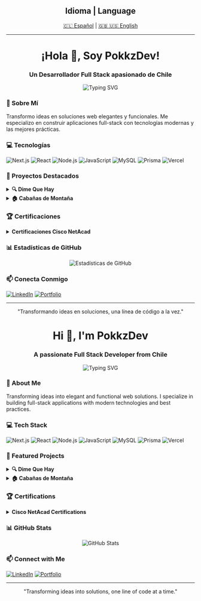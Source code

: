 <div align="center">
  <h2>Idioma | Language</h2>
  <a href="#español">🇨🇱 Español</a> |
  <a href="#english">🇬🇧 🇺🇸 English</a>
</div>

---

<div id="español">

<h1 align="center">¡Hola 👋, Soy PokkzDev!</h1>
<h3 align="center">Un Desarrollador Full Stack apasionado de Chile</h3>

<p align="center">
  <img src="https://readme-typing-svg.herokuapp.com?font=Fira+Code&pause=1000&color=00FFD5&center=true&vCenter=true&width=435&lines=Desarrollador+Full+Stack;Next.js+%7C+React.js+%7C+Node.js;Siempre+aprendiendo+cosas+nuevas" alt="Typing SVG" />
</p>

### 🚀 Sobre Mí
Transformo ideas en soluciones web elegantes y funcionales. Me especializo en construir aplicaciones full-stack con tecnologías modernas y las mejores prácticas.

### 💻 Tecnologías

![Next.js](https://img.shields.io/badge/Next.js-000000?style=for-the-badge&logo=next.js&logoColor=white)
![React](https://img.shields.io/badge/React-61DAFB?style=for-the-badge&logo=react&logoColor=black)
![Node.js](https://img.shields.io/badge/Node.js-339933?style=for-the-badge&logo=node.js&logoColor=white)
![JavaScript](https://img.shields.io/badge/JavaScript-F7DF1E?style=for-the-badge&logo=javascript&logoColor=black)
![MySQL](https://img.shields.io/badge/MySQL-4479A1?style=for-the-badge&logo=mysql&logoColor=white)
![Prisma](https://img.shields.io/badge/Prisma-2D3748?style=for-the-badge&logo=prisma&logoColor=white)
![Vercel](https://img.shields.io/badge/Vercel-000000?style=for-the-badge&logo=vercel&logoColor=white)

### 🌟 Proyectos Destacados

<details>
<summary><b>🔍 Dime Que Hay</b></summary>

Una aplicación web full-stack para descubrir negocios locales.

- **Tecnologías**: Next.js, Node.js, Prisma, MySQL, NextAuth.js, Sharp, JWT
- **Características**: Descubrimiento de negocios, autenticación de usuarios, optimización de imágenes
- **Demo en Vivo**: [dimequehay.cl](https://dimequehay.cl)
</details>

<details>
<summary><b>🏠 Cabañas de Montaña</b></summary>

Un sitio web de muestra para alquiler de cabañas de montaña.

- **Tecnologías**: Next.js, React.js, CSS Modules, Vercel
- **Características**: Diseño responsivo, UI/UX moderno
- **Demo en Vivo**: [Ver Proyecto](https://pproject-camping.vercel.app/)
</details>

### 🏆 Certificaciones

<details>
<summary><b>Certificaciones Cisco NetAcad</b></summary>

- Python Essentials 1 & 2
- JavaScript Essentials 1 & 2
- Introducción a la Ciberseguridad
- Fundamentos de Hardware
- Inglés para TI 1 & 2
</details>

### 📊 Estadísticas de GitHub

<p align="center">
  <img src="https://github-readme-stats.vercel.app/api?username=pokkzdev&show_icons=true&theme=gotham&locale=es" alt="Estadísticas de GitHub" />
</p>

### 📫 Conecta Conmigo

[![LinkedIn](https://img.shields.io/badge/LinkedIn-0077B5?style=for-the-badge&logo=linkedin&logoColor=white)](https://linkedin.com/in/pokkzdev)
[![Portfolio](https://img.shields.io/badge/Portafolio-00FFD5?style=for-the-badge&logo=google-chrome&logoColor=black)](https://pokkz.dev)

---

<p align="center">"Transformando ideas en soluciones, una línea de código a la vez."</p>

</div>

<div id="english">

<h1 align="center">Hi 👋, I'm PokkzDev</h1>
<h3 align="center">A passionate Full Stack Developer from Chile</h3>

<p align="center">
  <img src="https://readme-typing-svg.herokuapp.com?font=Fira+Code&pause=1000&color=00FFD5&center=true&vCenter=true&width=435&lines=Full+Stack+Developer;Next.js+%7C+React.js+%7C+Node.js;Always+learning+new+things" alt="Typing SVG" />
</p>

### 🚀 About Me
Transforming ideas into elegant and functional web solutions. I specialize in building full-stack applications with modern technologies and best practices.

### 💻 Tech Stack

![Next.js](https://img.shields.io/badge/Next.js-000000?style=for-the-badge&logo=next.js&logoColor=white)
![React](https://img.shields.io/badge/React-61DAFB?style=for-the-badge&logo=react&logoColor=black)
![Node.js](https://img.shields.io/badge/Node.js-339933?style=for-the-badge&logo=node.js&logoColor=white)
![JavaScript](https://img.shields.io/badge/JavaScript-F7DF1E?style=for-the-badge&logo=javascript&logoColor=black)
![MySQL](https://img.shields.io/badge/MySQL-4479A1?style=for-the-badge&logo=mysql&logoColor=white)
![Prisma](https://img.shields.io/badge/Prisma-2D3748?style=for-the-badge&logo=prisma&logoColor=white)
![Vercel](https://img.shields.io/badge/Vercel-000000?style=for-the-badge&logo=vercel&logoColor=white)

### 🌟 Featured Projects

<details>
<summary><b>🔍 Dime Que Hay</b></summary>

A full-stack web application for discovering local businesses.

- **Tech Stack**: Next.js, Node.js, Prisma, MySQL, NextAuth.js, Sharp, JWT
- **Features**: Business discovery, user authentication, image optimization
- **Live Demo**: [dimequehay.cl](https://dimequehay.cl)
</details>

<details>
<summary><b>🏠 Cabañas de Montaña</b></summary>

A mockup website for mountain cabin rentals.

- **Tech Stack**: Next.js, React.js, CSS Modules, Vercel
- **Features**: Responsive design, modern UI/UX
- **Live Demo**: [View Project](https://pproject-camping.vercel.app/)
</details>

### 🏆 Certifications

<details>
<summary><b>Cisco NetAcad Certifications</b></summary>

- Python Essentials 1 & 2
- JavaScript Essentials 1 & 2
- Introduction to Cybersecurity
- Computer Hardware Basics
- English for IT 1 & 2
</details>

### 📊 GitHub Stats

<p align="center">
  <img src="https://github-readme-stats.vercel.app/api?username=pokkzdev&show_icons=true&theme=gotham" alt="GitHub Stats" />
</p>

### 📫 Connect with Me

[![LinkedIn](https://img.shields.io/badge/LinkedIn-0077B5?style=for-the-badge&logo=linkedin&logoColor=white)](https://linkedin.com/in/pokkzdev)
[![Portfolio](https://img.shields.io/badge/Portfolio-00FFD5?style=for-the-badge&logo=google-chrome&logoColor=black)](https://pokkz.dev)

---

<p align="center">"Transforming ideas into solutions, one line of code at a time."</p>
</div>

